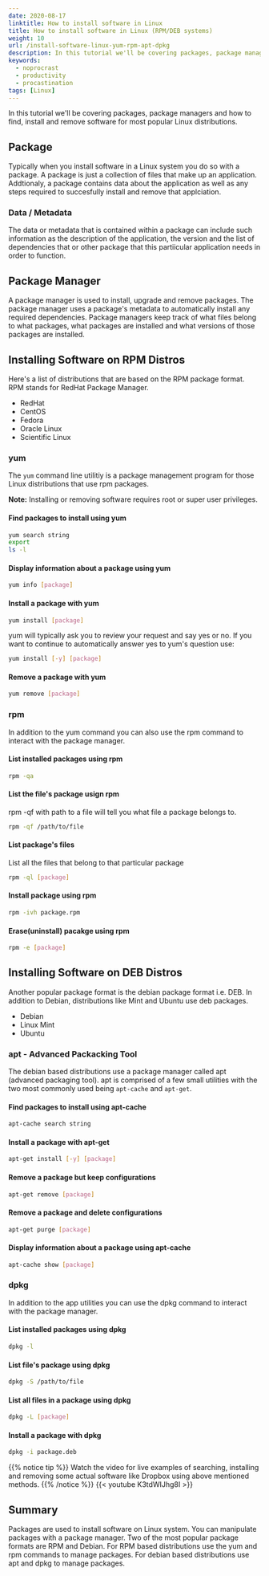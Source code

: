 ```yaml
---
date: 2020-08-17
linktitle: How to install software in Linux
title: How to install software in Linux (RPM/DEB systems)
weight: 10
url: /install-software-linux-yum-rpm-apt-dpkg
description: In this tutorial we'll be covering packages, package managers and how to find, install and remove software for most popular Linux distributions. RPM/DEB based.
keywords:
  - noprocrast
  - productivity
  - procastination
tags: [Linux] 
---
```

<meta property="og:image" content="https://tutswiki.com/img/tutswiki-logo.png"/>
<meta name="twitter:card" content="summary" />
<meta name="twitter:title" content="How to install software in Linux (RPM/DEB systems)" />
<meta name=”twitter:description” content="In this tutorial we'll be covering packages, package managers and how to find, install and remove software for most popular Linux distributions. RPM/DEB based." />

In this tutorial we'll be covering packages, package managers and how to find, install and remove software for most popular Linux distributions.

## Package
Typically when you install software in a Linux system you do so with a package. A package is just a collection of files that make up an application. Addtionaly, a package contains data about the application as well as any steps required to succesfully install and remove that applciation. 

### Data / Metadata
The data or metadata that is contained within a package can include such information as the description of the application, the version and the list of dependencies that or other package that this partiicular application needs in order to function.

## Package Manager
A package manager is used to install, upgrade and remove packages. The package manager uses a package's metadata to automatically install any required dependencies. Package managers keep track of what files belong to what packages, what packages are installed and what versions of those packages are installed.

## Installing Software on RPM Distros
Here's a list of distributions that are based on the RPM package format. RPM stands for RedHat Package Manager.

- RedHat
- CentOS
- Fedora
- Oracle Linux
- Scientific Linux

### yum
The `yum` command line utilitiy is a package management program for those Linux distributions that use rpm packages. 

**Note:** Installing or removing software requires root or super user privileges.

#### Find packages to install using yum
```bash
yum search string
export
ls -l
```

#### Display information about a package using yum
```bash
yum info [package]
```

#### Install a package with yum
```bash
yum install [package]
```
yum will typically ask you to review your request and say yes or no. If you want to continue to automatically answer yes to yum's question use:
```bash
yum install [-y] [package]
```

#### Remove a package with yum
```bash
yum remove [package]
```

### rpm
In addition to the yum command you can also use the rpm command to interact with the package manager.  

#### List installed packages using rpm
```bash
rpm -qa
```

#### List the file's package usign rpm
rpm -qf with path to a file will tell you what file a package belongs to.
```bash
rpm -qf /path/to/file
```

#### List package's files
List all the files that belong to that particular package
```bash
rpm -ql [package]
```

#### Install package using rpm
```bash
rpm -ivh package.rpm
```

#### Erase(uninstall) pacakge using rpm
```bash
rpm -e [package]
```

<script async src="https://pagead2.googlesyndication.com/pagead/js/adsbygoogle.js"></script>
<ins class="adsbygoogle"
     style="display:block; text-align:center;"
     data-ad-layout="in-article"
     data-ad-format="fluid"
     data-ad-client="ca-pub-9878675755379402"
     data-ad-slot="5842766387"></ins>
<script>
     (adsbygoogle = window.adsbygoogle || []).push({});
</script>

## Installing Software on DEB Distros
Another popular package format is the debian package format i.e. DEB. In addition to Debian, distributions like Mint and Ubuntu use deb packages.

- Debian
- Linux Mint
- Ubuntu

### apt - Advanced Packacking Tool
The debian based distributions use a package manager called apt (advanced packaging tool). apt is comprised of a few small utilities with the two most commonly used being `apt-cache` and `apt-get`.

#### Find packages to install using apt-cache
```bash
apt-cache search string
```

#### Install a package with apt-get
```bash
apt-get install [-y] [package]
```

#### Remove a package but keep configurations
```bash
apt-get remove [package]
```

#### Remove a package and delete configurations
```bash
apt-get purge [package]
```

#### Display information about a package using apt-cache
```bash
apt-cache show [package]
```

### dpkg
In addition to the app utilities you can use the dpkg command to interact with the package manager.

#### List installed packages using dpkg
```bash
dpkg -l
```

#### List file's package using dpkg
```bash
dpkg -S /path/to/file
```

#### List all files in a package using dpkg
```bash
dpkg -L [package]
```

#### Install a package with dpkg
```bash
dpkg -i package.deb
```

{{% notice tip %}}
Watch the video for live examples of searching, installing and removing some actual software like Dropbox using above mentioned methods.
{{% /notice %}}
{{< youtube K3tdWIJhg8I >}}

## Summary
Packages are used to install software on Linux system. You can manipulate packages with a package manager. Two of the most popular package formats are RPM and Debian. For RPM based distributions use the yum and rpm commands to manage packages. For debian based distributions use apt and dpkg to manage packages.